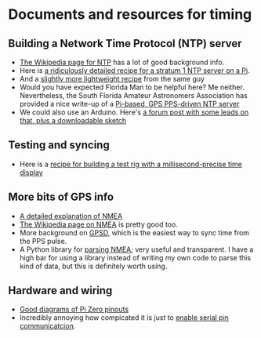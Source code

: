 # Documents and resources for timing

## Building a Network Time Protocol (NTP) server

- [The Wikipedia page for NTP](https://en.m.wikipedia.org/wiki/Network_Time_Protocol) has a lot of good background info.
- Here is [a ridiculously detailed recipe for a stratum 1 NTP server on a Pi](https://www.satsignal.eu/ntp/Raspberry-Pi-NTP.html).
- And a [slightly more lightweight recipe](https://www.satsignal.eu/ntp/Raspberry-Pi-quickstart.html) from the same guy
- Would you have expected Florida Man to be helpful here? Me neither. Nevertheless, the South Florida Amateur Astronomers Association has provided a nice write-up of a [Pi-based, GPS PPS-driven NTP server](https://www.slsmk.com/how-to-setup-a-gps-pps-ntp-time-server-on-raspberry-pi/)
- We could also use an Arduino. Here's [a forum post with some leads on that, plus a downloadable sketch](https://forum.arduino.cc/index.php?topic=197870.0)

## Testing and syncing
- Here is a [recipe for building a test rig with a millisecond-precise time display](https://www.instructables.com/id/High-speed-Clock-for-Slow-motion-Videos/)

## More bits of GPS info
- [A detailed explanation of NMEA](http://www.gpsinformation.org/dale/nmea.htm)
- [The Wikipedia page on NMEA](https://en.wikipedia.org/wiki/NMEA_0183) is pretty good too.
- More background on [GPSD](https://ozzmaker.com/using-python-with-a-gps-receiver-on-a-raspberry-pi/), which is the easiest way to sync time from the PPS pulse.
- A Python library for [parsing NMEA](https://github.com/Knio/pynmea2); very useful and transparent. I have a high bar for using a library instead of writing my own code to parse this kind of data, but this is definitely worth using.

## Hardware and wiring
- [Good diagrams of Pi Zero pinouts](https://pi4j.com/1.2/pins/model-zero-rev1.html)
- Incredibly annoying how compicated it is just to [enable serial pin communicatcion](https://learn.adafruit.com/raspberry-pi-zero-creation/enable-uart).
